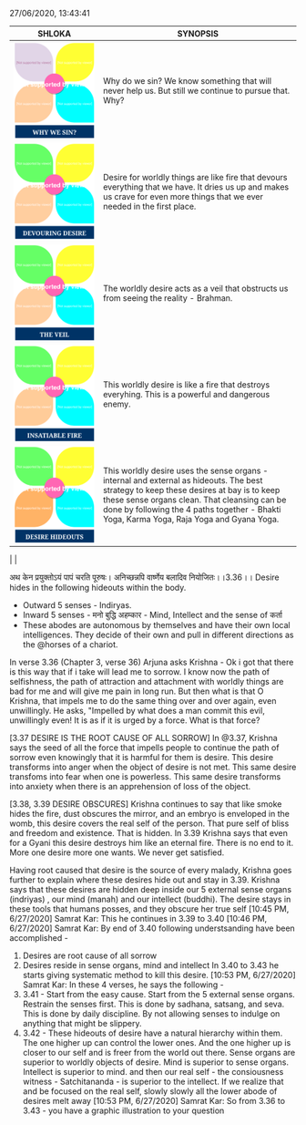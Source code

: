 27/06/2020, 13:43:41




SHLOKA  |  SYNOPSIS
--|--
![3.36](../FLASHCARDS/3.36.svg)  | Why do we sin? We know something that will never help us. But still we continue to pursue that. Why?
![3.37](../FLASHCARDS/3.37.svg)  | Desire for worldly things are like fire that devours everything that we have. It dries us up and makes us crave for even more things that we ever needed in the first place.
![3.38](../FLASHCARDS/3.38.svg)  | The worldly desire acts as a veil that obstructs us from seeing the reality - Brahman.
![3.39](../FLASHCARDS/3.39.svg)  | This worldly desire is like a fire that destroys everyhing. This is a powerful and dangerous enemy.
![3.40](../FLASHCARDS/3.40.svg)  | This worldly desire uses the sense organs - internal and external as hideouts. The best strategy to keep these desires at bay is to keep these sense organs clean. That cleansing can be done by following the 4 paths together - Bhakti Yoga, Karma Yoga, Raja Yoga and Gyana Yoga.
  |
  |

अथ केन प्रयुक्तोऽयं पापं चरति पूरुषः।
अनिच्छन्नपि वार्ष्णेय बलादिव नियोजितः।।3.36।।
 <HIDEOUTS> Desire hides in the following hideouts within the body.
  - Outward 5 senses - Indiryas.
  - Inward 5 senses - मनो बुद्धि अहम्कार - Mind, Intellect and the sense of कर्ता
  - These abodes are autonomous by themselves and have their own local intelligences. They decide of their own and pull in different directions as the @horses of a chariot.

  In verse 3.36 (Chapter 3, verse 36) Arjuna asks Krishna - Ok i got that there is this way that if i take will lead me to sorrow. I know now the path of selfishness, the path of attraction and attachment with worldly things are bad for me and will give me pain in long run. But then what is that O Krishna, that impels me to do the same thing over and over again, even unwillingly. He asks, "Impelled by what does a man commit this evil, unwillingly even! It is as if it is urged by a force. What is that force?

[3.37 DESIRE IS THE ROOT CAUSE OF ALL SORROW]
  In @3.37, Krishna says the seed of all the force that impells people to continue the path of sorrow even knowingly that it is harmful for them is desire. This desire transforms into anger when the object of desire is not met. This same desire transfoms into fear when one is powerless. This same desire transforms into anxiety when there is an apprehension of loss of the object.

[3.38, 3.39 DESIRE OBSCURES] Krishna continues to say that like smoke hides the fire, dust obscures the mirror, and an embryo is enveloped in the womb, this desire covers the real self of the person. That pure self of bliss and freedom and existence. That is hidden.
In 3.39 Krishna says that even for a Gyani this desire destroys him like an eternal fire. There is no end to it. More one desire more one wants. We never get satisfied.

Having root caused that desire is the source of every malady, Krishna goes further to explain where these desires hide out and stay in 3.39. Krishna says that these desires are hidden deep inside our 5 external sense organs (indriyas) , our mind (manah)  and our intellect (buddhi). The desire stays in these tools that humans posses, and they obscure her true self
  [10:45 PM, 6/27/2020] Samrat Kar: This he continues in 3.39 to 3.40
  [10:46 PM, 6/27/2020] Samrat Kar: By end of 3.40 following understsanding have been accomplished -
  1. Desires are root cause of all sorrow
  2. Desires reside in sense organs, mind and intellect
  In 3.40 to 3.43 he starts giving systematic method to kill this desire.
  [10:53 PM, 6/27/2020] Samrat Kar: In these 4 verses, he says the following -
  1. 3.41 - Start from the easy cause. Start from the 5 external sense organs. Restrain the senses first. This is done by sadhana, satsang, and seva. This is done by daily discipline. By not allowing senses to indulge on anything that might be slippery.
  2. 3.42 - These hideouts of desire have a natural hierarchy within them. The one higher up can control the lower ones. And the one higher up is closer to our self and is freer from the world out there. Sense organs are superior to worldly objects of desire. Mind is superior to sense organs. Intellect is superior to mind. and then our real self - the consiousness witness - Satchitananda - is superior to the intellect. If we realize that and be focused on the real self, slowly slowly all the lower abode of desires melt away
  [10:53 PM, 6/27/2020] Samrat Kar: So from 3.36 to 3.43 - you have a graphic illustration to your question
